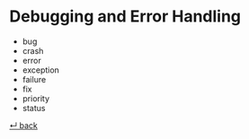 Debugging and Error Handling
============================

- bug
- crash
- error
- exception
- failure
- fix
- priority
- status

[↵ back](../README.md)